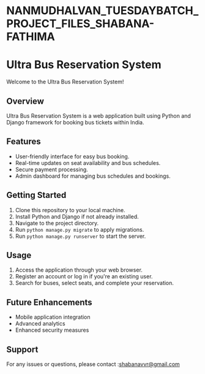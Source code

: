 # NANMUDHALVAN_TUESDAYBATCH_PROJECT_FILES_SHABANA-FATHIMA
# Ultra Bus Reservation System

Welcome to the Ultra Bus Reservation System!

## Overview
Ultra Bus Reservation System is a web application built using Python and Django framework for booking bus tickets within India.

## Features
- User-friendly interface for easy bus booking.
- Real-time updates on seat availability and bus schedules.
- Secure payment processing.
- Admin dashboard for managing bus schedules and bookings.

## Getting Started
1. Clone this repository to your local machine.
2. Install Python and Django if not already installed.
3. Navigate to the project directory.
4. Run `python manage.py migrate` to apply migrations.
5. Run `python manage.py runserver` to start the server.

## Usage
1. Access the application through your web browser.
2. Register an account or log in if you're an existing user.
3. Search for buses, select seats, and complete your reservation.

## Future Enhancements
- Mobile application integration
- Advanced analytics
- Enhanced security measures

## Support
For any issues or questions, please contact :shabanavvr@gmail.com
